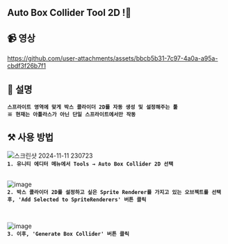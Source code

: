 ##  Auto Box Collider Tool 2D !👋  

## 📹 영상
https://github.com/user-attachments/assets/bbcb5b31-7c97-4a0a-a95a-cbdf3f26b7f1


## 📄 설명
**`스프라이트 영역에 맞게 박스 콜라이더 2D를 자동 생성 및 설정해주는 툴`** </br>
**`※ 현재는 아틀라스가 아닌 단일 스프라이트에서만 작동`**

## ⚒️ 사용 방법

![스크린샷 2024-11-11 230723](https://github.com/user-attachments/assets/d6b2fc13-8b8b-407c-917f-30184c2693a8)
</br>
**`1. 유니티 에디터 메뉴에서 Tools → Auto Box Collider 2D 선택`**
</br></br>

![image](https://github.com/user-attachments/assets/eac751f7-7eec-4c2d-be77-a544dba45e35)
</br>
**`2. 박스 콜라이더 2D를 설정하고 싶은 Sprite Renderer를 가지고 있는 오브젝트를 선택 후, 'Add Selected to SpriteRenderers' 버튼 클릭 `**

</br>

![image](https://github.com/user-attachments/assets/b5aaaa73-e14d-46cf-9456-f06cbb000b6a)
</br>
**`3. 이후, 'Generate Box Collider' 버튼 클릭 `**

